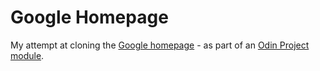 Google Homepage
===============

My attempt at cloning the [Google homepage](https://www.google.co.uk/) - as part of an [Odin Project module](http://www.theodinproject.com/courses/web-development-101/lessons/html-css?ref=lnav).